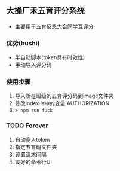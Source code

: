 ## 大操厂禾五育评分系统
- 主要用于五育反思大会同学互评分

### 优势(bushi)
- 半自动脚本(token具有时效性)
- 手动导入评分码

### 使用步骤
>>
1. 导入所在班级的五育评分码到image文件夹
2. 修改index.js中的变量 AUTHORIZATION
3. ```> npm run fuck```

### TODO Forever
>>>
1. 自动塞入token
2. 指定五育码文件夹
3. 设置请求间隔
4. 友好的命令行UI